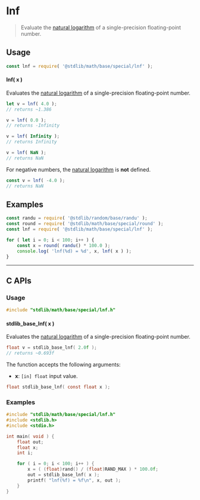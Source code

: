 <!--

@license Apache-2.0

Copyright (c) 2024 The Stdlib Authors.

Licensed under the Apache License, Version 2.0 (the "License");
you may not use this file except in compliance with the License.
You may obtain a copy of the License at

   http://www.apache.org/licenses/LICENSE-2.0

Unless required by applicable law or agreed to in writing, software
distributed under the License is distributed on an "AS IS" BASIS,
WITHOUT WARRANTIES OR CONDITIONS OF ANY KIND, either express or implied.
See the License for the specific language governing permissions and
limitations under the License.

-->

# lnf

> Evaluate the [natural logarithm][natural-logarithm] of a single-precision floating-point number.

<section class="usage">

## Usage

```javascript
const lnf = require( '@stdlib/math/base/special/lnf' );
```

#### lnf( x )

Evaluates the [natural logarithm][natural-logarithm] of a single-precision floating-point number.

```javascript
let v = lnf( 4.0 );
// returns ~1.386

v = lnf( 0.0 );
// returns -Infinity

v = lnf( Infinity );
// returns Infinity

v = lnf( NaN );
// returns NaN
```

For negative numbers, the [natural logarithm][natural-logarithm] is **not** defined.

```javascript
const v = lnf( -4.0 );
// returns NaN
```

</section>

<!-- /.usage -->

<section class="examples">

## Examples

<!-- eslint no-undef: "error" -->

```javascript
const randu = require( '@stdlib/random/base/randu' );
const round = require( '@stdlib/math/base/special/round' );
const lnf = require( '@stdlib/math/base/special/lnf' );

for ( let i = 0; i < 100; i++ ) {
    const x = round( randu() * 100.0 );
    console.log( 'lnf(%d) = %d', x, lnf( x ) );
}
```

</section>

<!-- /.examples -->

<!-- C interface documentation. -->

* * *

<section class="c">

## C APIs

<!-- Section to include introductory text. Make sure to keep an empty line after the intro `section` element and another before the `/section` close. -->

<section class="intro">

</section>

<!-- /.intro -->

<!-- C usage documentation. -->

<section class="usage">

### Usage

```c
#include "stdlib/math/base/special/lnf.h"
```

#### stdlib_base_lnf( x )

Evaluates the [natural logarithm][natural-logarithm] of a single-precision floating-point number.

```c
float v = stdlib_base_lnf( 2.0f );
// returns ~0.693f
```

The function accepts the following arguments:

-   **x**: `[in] float` input value.

```c
float stdlib_base_lnf( const float x );
```

</section>

<!-- /.usage -->

<!-- C API usage notes. Make sure to keep an empty line after the `section` element and another before the `/section` close. -->

<section class="notes">

</section>

<!-- /.notes -->

<!-- C API usage examples. -->

<section class="examples">

### Examples

```c
#include "stdlib/math/base/special/lnf.h"
#include <stdlib.h>
#include <stdio.h>

int main( void ) {
    float out;
    float x;
    int i;

    for ( i = 0; i < 100; i++ ) {
        x = ( (float)rand() / (float)RAND_MAX ) * 100.0f;
        out = stdlib_base_lnf( x );
        printf( "lnf(%f) = %f\n", x, out );
    }
}
```

</section>

<!-- /.examples -->

</section>

<!-- /.c -->

<!-- Section for related `stdlib` packages. Do not manually edit this section, as it is automatically populated. -->

<section class="related">

</section>

<!-- /.related -->

<!-- Section for all links. Make sure to keep an empty line after the `section` element and another before the `/section` close. -->

<section class="links">

[natural-logarithm]: https://en.wikipedia.org/wiki/Natural_logarithm

<!-- <related-links> -->

<!-- </related-links> -->

</section>

<!-- /.links -->
